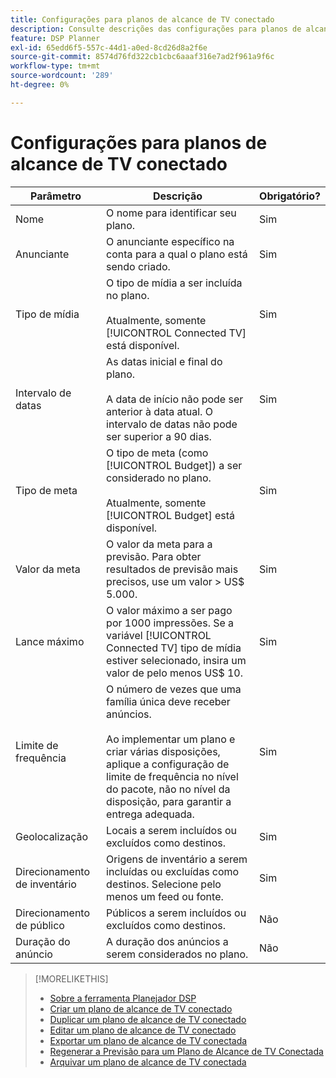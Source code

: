 ```yaml
---
title: Configurações para planos de alcance de TV conectado
description: Consulte descrições das configurações para planos de alcance de TV conectada.
feature: DSP Planner
exl-id: 65edd6f5-557c-44d1-a0ed-8cd26d8a2f6e
source-git-commit: 8574d76fd322cb1cbc6aaaf316e7ad2f961a9f6c
workflow-type: tm+mt
source-wordcount: '289'
ht-degree: 0%

---
```


# Configurações para planos de alcance de TV conectado

| Parâmetro | Descrição | Obrigatório? |
| --- | --- | --- |
| Nome | O nome para identificar seu plano. | Sim |
| Anunciante | O anunciante específico na conta para a qual o plano está sendo criado. | Sim |
| Tipo de mídia | O tipo de mídia a ser incluída no plano.<br><br>Atualmente, somente [!UICONTROL Connected TV] está disponível. | Sim |
| Intervalo de datas | As datas inicial e final do plano.<br><br>A data de início não pode ser anterior à data atual. O intervalo de datas não pode ser superior a 90 dias. | Sim |
| Tipo de meta | O tipo de meta (como [!UICONTROL Budget]) a ser considerado no plano.<br><br>Atualmente, somente [!UICONTROL Budget] está disponível. | Sim |
| Valor da meta | O valor da meta para a previsão. Para obter resultados de previsão mais precisos, use um valor > US$ 5.000. | Sim |
| Lance máximo | O valor máximo a ser pago por 1000 impressões. Se a variável [!UICONTROL Connected TV] tipo de mídia estiver selecionado, insira um valor de pelo menos US$ 10. | Sim |
| Limite de frequência | O número de vezes que uma família única deve receber anúncios.<br><br>Ao implementar um plano e criar várias disposições, aplique a configuração de limite de frequência no nível do pacote, não no nível da disposição, para garantir a entrega adequada. | Sim |
| Geolocalização | Locais a serem incluídos ou excluídos como destinos. | Sim |
| Direcionamento de inventário | Origens de inventário a serem incluídas ou excluídas como destinos. Selecione pelo menos um feed ou fonte. | Sim |
| Direcionamento de público | Públicos a serem incluídos ou excluídos como destinos. | Não |
| Duração do anúncio | A duração dos anúncios a serem considerados no plano. | Não |

>[!MORELIKETHIS]
>
>* [Sobre a ferramenta Planejador DSP](planner-about.md)
>* [Criar um plano de alcance de TV conectado](planner-create.md)
>* [Duplicar um plano de alcance de TV conectado](planner-duplicate.md)
>* [Editar um plano de alcance de TV conectado](planner-edit.md)
>* [Exportar um plano de alcance de TV conectada](planner-export.md)
>* [Regenerar a Previsão para um Plano de Alcance de TV Conectada](planner-forecast.md)
>* [Arquivar um plano de alcance de TV conectada](planner-archive.md)
